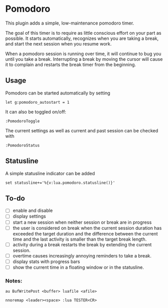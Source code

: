 # Pomodoro

This plugin adds a simple, low-maintenance pomodoro timer.

The goal of this timer is to require as little conscious effort on your part
as possible. It starts automatically, recognizes when you are taking a break,
and start the next session when you resume work.

When a pomodoro session is running over time, it will continue to bug you
until you take a break. Interrupting a break by moving the cursor will cause
it to complain and restarts the break timer from the beginning.

## Usage

Pomodoro can be started automatically by setting

    let g:pomodoro_autostart = 1

It can also be toggled on/off:

    :PomodoroToggle

The current settings as well as current and past session can be checked with

    :PomodoroStatus


## Statusline

A simple statusline indicator can be added

    set statusline+='%{v:lua.pomodoro.statusline()}'


## To-do

- [ ] enable and disable
- [ ] display settings
- [ ] start a new session when neither session or break are in progress
- [ ] the user is considered on break when the current session duration
  has exceeded the target duration and the difference between the current
  time and the last activity is smaller than the target break length.
- [ ] activity during a break restarts the break by extending the current
  session.
- [ ] overtime causes increasingly annoying reminders to take a break.
- [ ] display stats with progress bars
- [ ] show the current time in a floating window or in the statusline.

### Notes:

    au BufWritePost <buffer> luafile <afile>

    nnoremap <leader><space> :lua TESTER<CR>
